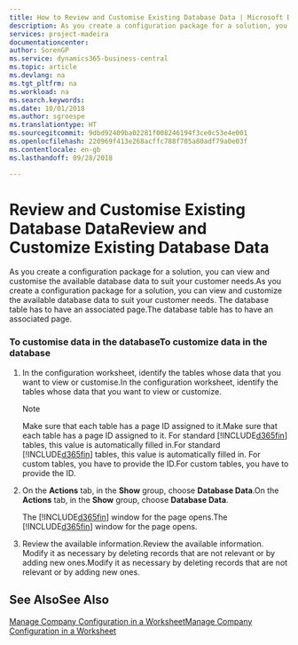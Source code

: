 ```yaml
---
title: How to Review and Customise Existing Database Data | Microsoft Docs
description: As you create a configuration package for a solution, you can view and customise the available database data to suit your customer needs. The database table has to have an associated page.
services: project-madeira
documentationcenter: 
author: SorenGP
ms.service: dynamics365-business-central
ms.topic: article
ms.devlang: na
ms.tgt_pltfrm: na
ms.workload: na
ms.search.keywords: 
ms.date: 10/01/2018
ms.author: sgroespe
ms.translationtype: HT
ms.sourcegitcommit: 9dbd92409ba02281f008246194f3ce0c53e4e001
ms.openlocfilehash: 220969f413e268acffc788f705a80adf79a0e03f
ms.contentlocale: en-gb
ms.lasthandoff: 09/28/2018

---
```

# <a name="review-and-customize-existing-database-data"></a><span data-ttu-id="52724-104">Review and Customise Existing Database Data</span><span class="sxs-lookup"><span data-stu-id="52724-104">Review and Customize Existing Database Data</span></span>
<span data-ttu-id="52724-105">As you create a configuration package for a solution, you can view and customise the available database data to suit your customer needs.</span><span class="sxs-lookup"><span data-stu-id="52724-105">As you create a configuration package for a solution, you can view and customize the available database data to suit your customer needs.</span></span> <span data-ttu-id="52724-106">The database table has to have an associated page.</span><span class="sxs-lookup"><span data-stu-id="52724-106">The database table has to have an associated page.</span></span>  

### <a name="to-customize-data-in-the-database"></a><span data-ttu-id="52724-107">To customise data in the database</span><span class="sxs-lookup"><span data-stu-id="52724-107">To customize data in the database</span></span>  

1.  <span data-ttu-id="52724-108">In the configuration worksheet, identify the tables whose data that you want to view or customise.</span><span class="sxs-lookup"><span data-stu-id="52724-108">In the configuration worksheet, identify the tables whose data that you want to view or customize.</span></span>  

    > [!NOTE]  
    >  <span data-ttu-id="52724-109">Make sure that each table has a page ID assigned to it.</span><span class="sxs-lookup"><span data-stu-id="52724-109">Make sure that each table has a page ID assigned to it.</span></span> <span data-ttu-id="52724-110">For standard [!INCLUDE[d365fin](includes/d365fin_md.md)] tables, this value is automatically filled in.</span><span class="sxs-lookup"><span data-stu-id="52724-110">For standard [!INCLUDE[d365fin](includes/d365fin_md.md)] tables, this value is automatically filled in.</span></span> <span data-ttu-id="52724-111">For custom tables, you have to provide the ID.</span><span class="sxs-lookup"><span data-stu-id="52724-111">For custom tables, you have to provide the ID.</span></span>  

2.  <span data-ttu-id="52724-112">On the **Actions** tab, in the **Show** group, choose **Database Data**.</span><span class="sxs-lookup"><span data-stu-id="52724-112">On the **Actions** tab, in the **Show** group, choose **Database Data**.</span></span>  

     <span data-ttu-id="52724-113">The [!INCLUDE[d365fin](includes/d365fin_md.md)] window for the page opens.</span><span class="sxs-lookup"><span data-stu-id="52724-113">The [!INCLUDE[d365fin](includes/d365fin_md.md)] window for the page opens.</span></span>  

3.  <span data-ttu-id="52724-114">Review the available information.</span><span class="sxs-lookup"><span data-stu-id="52724-114">Review the available information.</span></span> <span data-ttu-id="52724-115">Modify it as necessary by deleting records that are not relevant or by adding new ones.</span><span class="sxs-lookup"><span data-stu-id="52724-115">Modify it as necessary by deleting records that are not relevant or by adding new ones.</span></span>  

## <a name="see-also"></a><span data-ttu-id="52724-116">See Also</span><span class="sxs-lookup"><span data-stu-id="52724-116">See Also</span></span>  
 [<span data-ttu-id="52724-117">Manage Company Configuration in a Worksheet</span><span class="sxs-lookup"><span data-stu-id="52724-117">Manage Company Configuration in a Worksheet</span></span>](admin-how-to-manage-company-configuration-in-a-worksheet.md)

